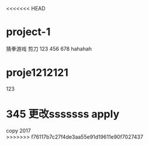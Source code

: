 <<<<<<< HEAD
# project-1
猜拳游戏
剪刀
123
456
678
hahahah
# proje1212121

123

345
更改sssssss
apply
=======
<!DOCTYPE html>
<html lang="en">
<head>
    <meta charset="UTF-8">
    <meta name="viewport" content="width=device-width, initial-scale=1.0">
    <meta http-equiv="X-UA-Compatible" content="ie=edge">
    <title>Document</title>
</head>
<body>
    <div class="wrapper"></div>
    <footer>copy 2017</footer>
</body>
</html>
>>>>>>> f76117b7c27f4de3aa55e91d19611e90f7027437
